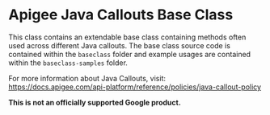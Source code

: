 # Apigee Java Callouts Base Class

This class contains an extendable base class containing methods often used
across different Java callouts. The base class source code is contained within
the `baseclass` folder and example usages are contained within the
`baseclass-samples` folder.

For more information about Java Callouts, visit:
https://docs.apigee.com/api-platform/reference/policies/java-callout-policy

**This is not an officially supported Google product.**

